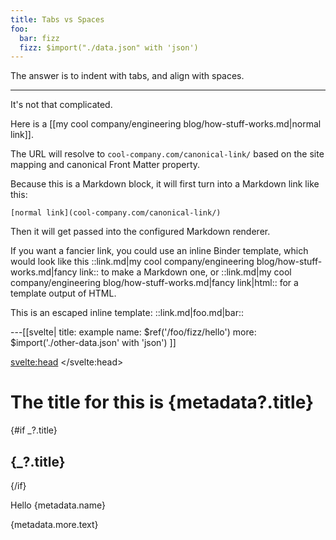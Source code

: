 ```yaml
---
title: Tabs vs Spaces
foo:
  bar: fizz
  fizz: $import("./data.json" with 'json')
---
```


The answer is to indent with tabs, and align with spaces.

---

It's not that complicated.

Here is a [[my cool company/engineering blog/how-stuff-works.md|normal link]].

The URL will resolve to `cool-company.com/canonical-link/` based on the site mapping and canonical Front Matter property.

Because this is a Markdown block, it will first turn into a Markdown link like this:

```
[normal link](cool-company.com/canonical-link/)
```

Then it will get passed into the configured Markdown renderer.

If you want a fancier link, you could use an inline Binder template, which would look like this ::link.md|my cool company/engineering blog/how-stuff-works.md|fancy link:: to make a Markdown one, or ::link.md|my cool company/engineering blog/how-stuff-works.md|fancy link|html:: for a template output of HTML.

This is an escaped inline template: \::link.md|foo.md|bar::

---[[svelte|
title: example
name: $ref('/foo/fizz/hello')
more: $import('./other-data.json' with 'json')
]]

<svelte:head>
	<link rel="stylesheet" href="tutorial/dark-theme.css">
</svelte:head>

<script>
	export let _
	export let metadata
</script>

<h1>The title for this is {metadata?.title}</h1>
{#if _?.title}
	<h2>{_?.title}</h2>
{/if}

<p>Hello {metadata.name}</p>
<p>{metadata.more.text}</p>
